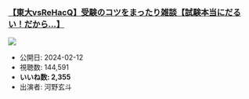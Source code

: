 ### [【東大vsReHacQ】受験のコツをまったり雑談【試験本当にだるい！だから…】](https://www.youtube.com/watch?v=ssNzFS0AiTM)
[![](https://img.youtube.com/vi/ssNzFS0AiTM/sddefault.jpg)](https://www.youtube.com/watch?v=ssNzFS0AiTM)
-   公開日: 2024-02-12
-   視聴数: 144,591
-   **いいね数: 2,355**
-   出演者: 河野玄斗
